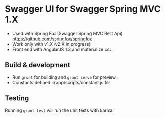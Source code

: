 # Swagger UI for Swagger Spring MVC 1.X

- Used with Spring Fox (Swagger Spring MVC Rest Api) https://github.com/springfox/springfox
- Work only with v1.X (v2.X in progress)
- Front end with AngularJS 1.3 and materialize css

## Build & development

- Run `grunt` for building and `grunt serve` for preview.
- Constants defined in app/scripts/constant.js file

## Testing

Running `grunt test` will run the unit tests with karma.
